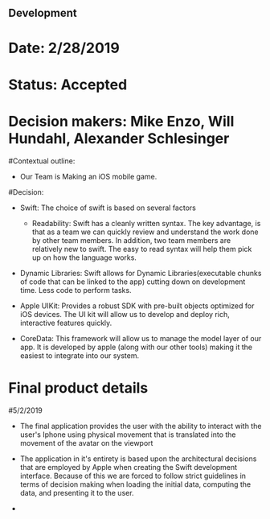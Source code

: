 ## Development
# Date: 2/28/2019

# Status: Accepted
# Decision makers: Mike Enzo, Will Hundahl, Alexander Schlesinger

#Contextual outline:
 - Our Team is Making an iOS mobile game.

#Decision:
- Swift: The choice of swift is based on several factors
  - Readability: Swift has a cleanly written syntax. The key advantage, is that as a team we can quickly review and understand the work done by other team members. In addition, two team members are relatively new to swift. The easy to read syntax will help them pick up on how the language works.

- Dynamic Libraries: Swift allows for Dynamic Libraries(executable chunks of code that can be linked to the app) cutting down on development time. Less code to perform tasks.

- Apple UIKit: Provides a robust SDK with pre-built objects optimized for iOS devices. The UI kit will allow us to develop and deploy rich, interactive features quickly.

- CoreData: This framework will allow us to manage the model layer of our app. It is developed by apple (along with our other tools) making it the easiest to integrate into our system.
# Final product details
#5/2/2019

- The final application provides the user with the ability to interact with the user's Iphone using physical movement that is translated into the movement of the avatar on the viewport

- The application in it's entirety is based upon the architectural decisions that are employed by Apple when creating the Swift development interface. Because of this we are forced to follow strict guidelines in terms of decision making when loading the initial data, computing the data, and presenting it to the user. 

- 

